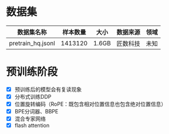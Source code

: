 

# 数据集
| 数据集名称 | 样本数量 | 大小 | 数据来源 | 领域 |
|:---------:|:---------:|:---------:|:---------:|:---------:|
| pretrain_hq.jsonl | 1413120 | 1.6GB | 匠数科技 | 未知 |

# 预训练阶段
- [x] 预训练后的模型会有复读现象
- [x] 分布式训练DDP
- [x] 位置旋转编码（RoPE：既包含相对位置信息也包含绝对位置信息）
- [x] BPE分词器、BBPE
- [x] 混合专家网络
- [x] flash attention

